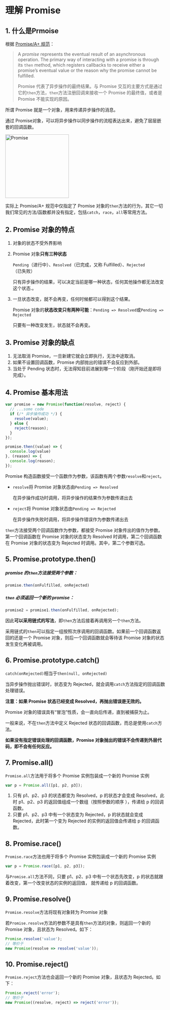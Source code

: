 # 理解 Promise

## 1. 什么是Prmoise

根据 [Promise/A+ 规范](https://promisesaplus.com/)：

> A *promise* represents the eventual result of an asynchronous operation. The primary way of interacting with a promise is through its `then` method, which registers callbacks to receive either a promise’s eventual value or the reason why the promise cannot be fulfilled. 
>
> Promise 代表了异步操作的最终结果。与 Promise 交互的主要方式是通过它的`then`方法，`then`方法注册回调来接收一个 Promise 的最终值，或者是 Promise 不能实现的原因。 

所谓 Promise 就是一个对象，用来传递异步操作的消息。

通过 Promise对象，可以将异步操作以同步操作的流程表达出来，避免了层层嵌套的回调函数。

<img width="200" src="https://github.com/LuanMingyang/Blog/images/promise.png" alt="Promise"/>

实际上 Promise/A+ 规范中仅指定了 Promise 对象的`then`方法的行为，其它一切我们常见的方法/函数都并没有指定，包括`catch`，`race`，`all`等常用方法。 

## 2. Promise 对象的特点

1. 对象的状态不受外界影响

2. Promise 对象**只有三种状态**

   `Pending`（进行中）、`Resolved`（已完成，又称 Fulfilled）、`Rejected`（已失败）

   只有异步操作的结果，可以决定当前是哪一种状态，任何其他操作都无法改变这个状态.。

3. 一旦状态改变，就不会再变，任何时候都可以得到这个结果。

   Promise 对象的**状态改变只有两种可能**：`Pending => Resolved`或`Pending => Rejected`

   只要有一种改变发生，状态就不会再变。

## 3. Promise 对象的缺点

1. 无法取消 Promise，一旦新建它就会立即执行，无法中途取消。
2. 如果不设置回调函数，Promise 内部抛出的错误不会反应到外部。
3. 当处于 Pending 状态时，无法得知目前进展到哪一个阶段（刚开始还是即将完成）。

## 4. Promise 基本用法

```javascript
var promise = new Promise(function(resolve, reject) {
  // ...some code
  if (/* 异步操作成功 */) {
    resolve(value);
  } else {
    reject(reason);   
  }
});

promise.then((value) => {
  console.log(value)
}, (reason) => {
  console.log(reason); 
});
```

Promise 构造函数接受一个函数作为参数，该函数有两个参数`resolve`和`reject`。

- `resolve`将 Promise 对象状态由`Pending => Resolved`

  在异步操作成功时调用，将异步操作的结果作为参数传递出去

- `reject`将 Promise 对象状态由`Pending => Rejected`

  在异步操作失败时调用，将异步操作错误作为参数传递出去

`then`方法接受两个回调函数作为参数，都接受 Promise 对象传出的值作为参数。第一个回调函数在 Promise 对象的状态变为 Resolved 时调用，第二个回调函数在 Promise 对象的状态变为 Rejected 时调用。其中，第二个参数可选。

## 5. Promise.prototype.then()

##### promise 的`then`方法接受两个参数：

```javascript
promise.then(onFulfilled, onRejected)
```

##### `then` 必须返回一个新的 promise：

```javascript
promise2 = promise1.then(onFulfilled, onRejected);
```

因此**可以采用链式的写法**，即`then`方法后接着再调用另一个`then`方法。

采用链式的`then`可以指定一组按照次序调用的回调函数。如果前一个回调函数返回的还是一个 Promise 对象，则后一个回调函数就会等待该 Promise 对象的状态发生变化再被调用。

## 6. Promise.prototype.catch()

`catch(onRejected)`相当于`then(null, onRejected)`

当异步操作抛出错误时，状态变为 Rejected，就会调用`catch`方法指定的回调函数处理错误。

**注意：如果 Promise 状态已经变成 Resolved，再抛出错误是无效的。**

Promise 对象的错误具有“冒泡”性质，会一直向后传递，直到被捕获为止。

一般来说，不在`then`方法中定义 Rejected 状态的回调函数，而总是使用`catch`方法。

**如果没有指定错误处理的回调函数，Promise 对象抛出的错误不会传递到外层代码，即不会有任何反应。**

## 7. Promise.all()

`Promise.all`方法用于将多个 Promise 实例包装成一个新的 Promise 实例

```javascript
var p = Promise.all([p1, p2, p3]);
```

1. 只有 p1、p2、p3 的状态都变为 Resolved，p 的状态才会变成 Resolved，此时 p1、p2、p3 的返回值组成一个数组（按照参数的顺序 ），传递给 p 的回调函数。
2. 只要 p1、p2、p3 中有一个状态变为 Rejected，p 的状态就会变成 Rejected，此时第一个变为 Rejected 的实例的返回值会传递给 p 的回调函数。

## 8. Promise.race()

`Promise.race`方法也用于将多个 Promise 实例包装成一个新的 Promise 实例

```javascript
var p = Promise.race([p1, p2, p3]);
```

与`Promise.all`方法不同，只要 p1、p2、p3 中有一个状态先改变，p 的状态就跟着改变，第一个改变状态的实例的返回值， 就传递给 p 的回调函数。

## 9. Promise.resolve()

`Promise.resolve`方法将现有对象转为 Promise 对象

若`Promise.resolve`方法的参数不是具有`then`方法的对象，则返回一个新的 Promise 对象，且状态为 Resolved。如下：

```javascript
Promise.resolve('value');
// 等价于
new Promise(resolve => resolve('value'));
```

## 10. Promise.reject()

`Promise.reject`方法也会返回一个新的 Promise 对象，且状态为 Rejected。如下：

```javascript
Promise.reject('error');
// 等价于
new Promise((resolve, reject) => reject('error'));
```
